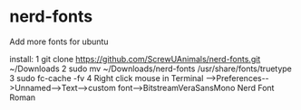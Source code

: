 # nerd-fonts
Add more fonts for ubuntu

install:
1 git clone https://github.com/ScrewUAnimals/nerd-fonts.git ~/Downloads
2 sudo mv ~/Downloads/nerd-fonts /usr/share/fonts/truetype
3 sudo fc-cache -fv
4 Right click mouse in Terminal
  -->Preferences-->Unnamed-->Text-->custom font-->BitstreamVeraSansMono Nerd Font Roman
